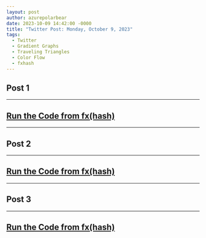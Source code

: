 ```yaml
---
layout: post
author: azurepolarbear
date: 2023-10-09 14:42:00 -0000
title: "Twitter Post: Monday, October 9, 2023"
tags:
  - Twitter
  - Gradient Graphs
  - Traveling Triangles
  - Color Flow
  - fxhash
---
```


## Post 1

<!-- TODO: Embed Twitter Post -->


----


## <a href="https://gateway.fxhash2.xyz/ipfs/QmYgkvf2zBCEZKh7Xu8KNt3nbYdsAKF8RDgmwvjunRMneu/?fxhash=ooeUXiMgDxwwrqqQmv83zpeowzuBe93vLpgF51XsXGf3cLJ1scy&fxiteration=77" target="_blank" rel="noopener noreferrer">Run the Code from fx(hash)</a>


----


## Post 2

<!-- TODO: Embed Twitter Post -->


----


## <a href="https://gateway.fxhash2.xyz/ipfs/QmbcSjKXsHaVAjRsFB42MGLCZMdDSUqCFTKc86Tbwhssk1/?fxhash=ooeUXiMgDxwwrqqQmv83zpeowzuBe93vLpgF51XsXGf3cLJ1scy&fxiteration=99" target="_blank" rel="noopener noreferrer">Run the Code from fx(hash)</a>


----


## Post 3

<!-- TODO: Embed Twitter Post -->


----


## <a href="https://gateway.fxhash2.xyz/ipfs/QmPedWAC1hY8RHXhwzzdkKrj9vBh4fxVW3aVLX6t1V9oDg/?fxhash=ooeUXiMgDxwwrqqQmv83zpeowzuBe93vLpgF51XsXGf3cLJ1scy&fxiteration=35" target="_blank" rel="noopener noreferrer">Run the Code from fx(hash)</a>
